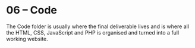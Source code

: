 # 06 – Code

The Code folder is usually where the final deliverable lives and is where all the HTML, CSS, JavaScript and PHP is organised and turned into a full working website.
